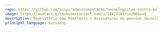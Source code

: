 ```yaml
---
repo: https://github.com/inspiradanacomputacao/tecnologistas-contra-bolsonaro
image: https://avatars.githubusercontent.com/u/11424181?s=200&v=4
description: Repositório com Manifesto e Assinaturas de pessoas tecnologistas contra Bolsonaro.
principal_language: Variados

---
```

